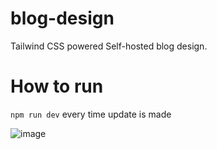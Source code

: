 # blog-design
Tailwind CSS powered Self-hosted blog design. 

# How to run
`npm run dev` every time update is made

![image](https://user-images.githubusercontent.com/42411937/127746586-21998d08-42fd-4bdf-842e-1ab6939e14da.png)
